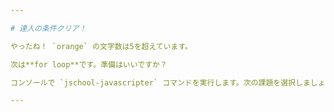 ```yaml
---

# 達人の条件クリア！

やったね！ `orange` の文字数は5を超えています。

次は**for loop**です。準備はいいですか？

コンソールで `jschool-javascripter` コマンドを実行します。次の課題を選択しましょう。

---
```

